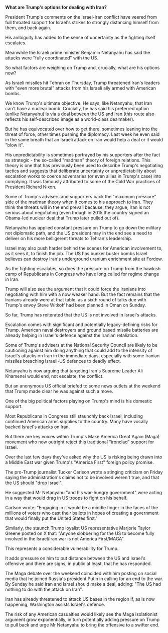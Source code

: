 <p><strong>What are Trump's options for dealing with Iran?</strong></p>
<p>President Trump's comments on the Israel-Iran conflict have veered from full throated support for Israel's strikes to strongly distancing himself from them, and back again.</p>
<p>His ambiguity has added to the sense of uncertainty as the fighting itself escalates.</p>
<p>Meanwhile the Israeli prime minister Benjamin Netanyahu has said the attacks were "fully coordinated" with the US.</p>
<p>So what factors are weighing on Trump and, crucially, what are his options now?</p>
<p>As Israeli missiles hit Tehran on Thursday, Trump threatened Iran's leaders with "even more brutal" attacks from his Israeli ally armed with American bombs.</p>
<p>We know Trump's ultimate objective. He says, like Netanyahu, that Iran can't have a nuclear bomb. Crucially, he has said his preferred option (unlike Netanyahu) is via a deal between the US and Iran (this route also reflects his self-described image as a world-class dealmaker).</p>
<p>But he has equivocated over how to get there, sometimes leaning into the threat of force, other times pushing the diplomacy. Last week he even said in the same breath that an Israeli attack on Iran would help a deal or it would "blow it".</p>
<p>His unpredictability is sometimes portrayed by his supporters after the fact as strategic - the so-called "madman" theory of foreign relations. This theory is one that has previously been used to describe Trump's negotiating tactics and suggests that deliberate uncertainty or unpredictability about escalation works to coerce adversaries (or even allies in Trump's case) into complying. It was famously attributed to some of the Cold War practices of President Richard Nixon.</p>
<p>Some of Trump's advisers and supporters back the "maximum pressure" side of the madman theory when it comes to his approach to Iran. They think the threats will in the end prevail because, they argue, Iran is not serious about negotiating (even though in 2015 the country signed an Obama-led nuclear deal that Trump later pulled out of).</p>
<p>Netanyahu has applied constant pressure on Trump to go down the military not diplomatic path, and the US president may in the end see a need to deliver on his more belligerent threats to Tehran's leadership.</p>
<p>Israel may also push harder behind the scenes for American involvement to, as it sees it, to finish the job. The US has bunker buster bombs Israel believes can destroy Iran's underground uranium enrichment site at Fordow.</p>
<p>As the fighting escalates, so does the pressure on Trump from the hawkish camp of Republicans in Congress who have long called for regime change in Iran.</p>
<p>Trump will also see the argument that it could force the Iranians into negotiating with him with a now weaker hand. But the fact remains that the Iranians already were at that table, as a sixth round of talks due with Trump's envoy Steve Witkoff had been planned in Oman on Sunday.</p>
<p>So far, Trump has reiterated that the US is not involved in Israel's attacks.</p>
<p>Escalation comes with significant and potentially legacy-defining risks for Trump. American naval destroyers and ground based missile batteries are already helping in Israel's defence against the Iranian retaliation.</p>
<p>Some of Trump's advisers at the National Security Council are likely to be cautioning against him doing anything that could add to the intensity of Israel's attacks on Iran in the immediate days, especially with some Iranian missiles breaching Israeli-US defences to deadly effect.</p>
<p>Netanyahu is now arguing that targeting Iran's Supreme Leader Ali Khamenei would end, not escalate, the conflict.</p>
<p>But an anonymous US official briefed to some news outlets at the weekend that Trump made clear he was against such a move.</p>
<p>One of the big political factors playing on Trump's mind is his domestic support.</p>
<p>Most Republicans in Congress still staunchly back Israel, including continued American arms supplies to the country. Many have vocally backed Israel's attacks on Iran.</p>
<p>But there are key voices within Trump's Make America Great Again (Maga) movement who now outright reject this traditional "ironclad" support for Israel.</p>
<p>Over the last few days they've asked why the US is risking being drawn into a Middle East war given Trump's "America First" foreign policy promise.</p>
<p>The pro-Trump journalist Tucker Carlson wrote a stinging criticism on Friday saying the administration's claims not to be involved weren't true, and that the US should "drop Israel".</p>
<p>He suggested Mr Netanyahu "and his war-hungry government" were acting in a way that would drag in US troops to fight on his behalf.</p>
<p>Carlson wrote: "Engaging in it would be a middle finger in the faces of the millions of voters who cast their ballots in hopes of creating a government that would finally put the United States first."</p>
<p>Similarly, the staunch Trump loyalist US representative Marjorie Taylor Greene posted on X that: "Anyone slobbering for the US to become fully involved in the Israel/Iran war is not America First/MAGA".</p>
<p>This represents a considerable vulnerability for Trump.</p>
<p>It adds pressure on him to put distance between the US and Israel's offensive and there are signs, in public at least, that he has responded.</p>
<p>The Maga debate over the weekend coincided with him posting on social media that he joined Russia's president Putin in calling for an end to the war. By Sunday he said Iran and Israel should make a deal, adding: "The US had nothing to do with the attack on Iran".</p>
<p>Iran has already threatened to attack US bases in the region if, as is now happening, Washington assists Israel's defence.</p>
<p>The risk of any American casualties would likely see the Maga isolationist argument grow exponentially, in turn potentially adding pressure on Trump to pull back and urge Mr Netanyahu to bring the offensive to a swifter end.</p>